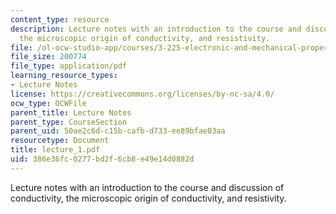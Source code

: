 ```yaml
---
content_type: resource
description: Lecture notes with an introduction to the course and discussion of conductivity,
  the microscopic origin of conductivity, and resistivity.
file: /ol-ocw-studio-app/courses/3-225-electronic-and-mechanical-properties-of-materials-fall-2007/386e36fc0277bd2f6cb8e49e14d0882d_lecture_1.pdf
file_size: 200774
file_type: application/pdf
learning_resource_types:
- Lecture Notes
license: https://creativecommons.org/licenses/by-nc-sa/4.0/
ocw_type: OCWFile
parent_title: Lecture Notes
parent_type: CourseSection
parent_uid: 50ae2c6d-c15b-cafb-d733-ee89bfae03aa
resourcetype: Document
title: lecture_1.pdf
uid: 386e36fc-0277-bd2f-6cb8-e49e14d0882d
---
```

Lecture notes with an introduction to the course and discussion of conductivity, the microscopic origin of conductivity, and resistivity.